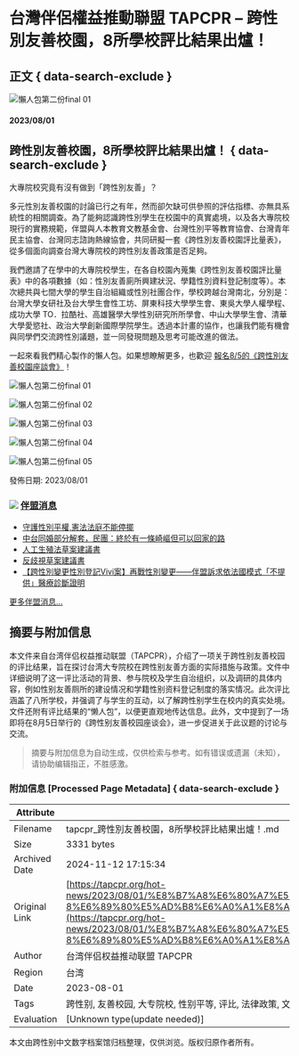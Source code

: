 # 台灣伴侶權益推動聯盟 TAPCPR – 跨性別友善校園，8所學校評比結果出爐！

## 正文 { data-search-exclude }


![懶人包第二份final 01](/uploads/files/713553339373334085-懶人包第二份final-01.full.png)

#### 2023/08/01

## 跨性別友善校園，8所學校評比結果出爐！ { data-search-exclude }

大專院校究竟有沒有做到「跨性別友善」？  

多元性別友善校園的討論已行之有年，然而卻欠缺可供參照的評估指標、亦無具系統性的相關調查。為了能夠認識跨性別學生在校園中的真實處境，以及各大專院校現行的實務規範，伴盟與人本教育文教基金會、台灣性別平等教育協會、台灣青年民主協會、台灣同志諮詢熱線協會，共同研擬一套《跨性別友善校園評比量表》，從多個面向調查台灣大專院校的跨性別友善政策是否足夠。

我們邀請了在學中的大專院校學生，在各自校園內蒐集《跨性別友善校園評比量表》中的各項數據（如：性別友善廁所興建狀況、學籍性別資料登記制度等）。本次總共與七間大學的學生自治組織或性別社團合作，學校跨越台灣南北，分別是：台灣大學女研社及台大學生會性工坊、屏東科技大學學生會、東吳大學人權學程、成功大學 TO．拉酷社、高雄醫學大學性別研究所所學會、中山大學學生會、清華大學愛慾社、政治大學創新國際學院學生。透過本計畫的協作，也讓我們能有機會與同學們交流跨性別議題，並一同發現問題及思考可能改進的做法。

一起來看我們精心製作的懶人包。如果想瞭解更多，也歡迎 [報名8/5的《跨性別友善校園座談會》](https://docs.google.com/forms/d/e/1FAIpQLSent_d2YT7g4FYlI8ONfGS10IB4RuOQPwE7pLgf0U3gRN9ihQ/viewform)！

![懶人包第二份final 01](/uploads/files/713553339373334085-懶人包第二份final-01.full.png)

![懶人包第二份final 02](/uploads/files/814681319523009248-懶人包第二份final-02.full.png)

![懶人包第二份final 03](/uploads/files/762733238989658423-懶人包第二份final-03.full.png)

![懶人包第二份final 04](/uploads/files/79690992737432136-懶人包第二份final-04.full.png)

![懶人包第二份final 05](/uploads/files/393345852987777533-懶人包第二份final-05.full.png)

發佈日期: 2023/08/01

### ![](/images/arrow_orange.svg) [伴盟消息](/hot-news)

- [守護性別平權,憲法法庭不能停擺](http://tapcpr.org/hot-news/press-release/2024/10/25/守護性別平權-憲法法庭不能停擺)
- [中台同婚部分解套，民團：終於有一條崎嶇但可以回家的路](http://tapcpr.org/hot-news/press-release/2024/09/19/中台同婚部分解套-民團：終於有一條崎嶇但可以回家的路)
- [人工生殖法草案建議書](http://tapcpr.org/hot-news/press-release/2024/08/20/人工生殖法草案建議書)
- [反歧視草案建議書](http://tapcpr.org/hot-news/press-release/2024/08/14/反歧視草案建議書)
- [【跨性別變更性別登記Vivi案】再戰性別變更——伴盟訴求依法國模式「不提供」醫療診斷證明](http://tapcpr.org/hot-news/press-release/2024/07/11/跨性別變更性別登記vivi案-再戰性別變更-伴盟訴求依法國模式-不提供-醫療診斷證明)

[更多伴盟消息...](/hot-news)
<!-- tcd_original_link https://tapcpr.org/hot-news/2023/08/01/%E8%B7%A8%E6%80%A7%E5%88%A5%E5%8F%8B%E5%96%84%E6%A0%A1%E5%9C%92-8%E6%89%80%E5%AD%B8%E6%A0%A1%E8%A9%95%E6%AF%94%E7%B5%90%E6%9E%9C%E5%87%BA%E7%88%90 -->
## 摘要与附加信息

<!-- tcd_abstract -->
本文件来自台湾伴侣权益推动联盟（TAPCPR），介绍了一项关于跨性别友善校园的评比结果，旨在探讨台湾大专院校在跨性别友善方面的实际措施与政策。文件中详细说明了这一评比活动的背景、参与院校及学生自治组织，以及调研的具体内容，例如性别友善厕所的建设情况和学籍性别资料登记制度的落实情况。此次评比涵盖了八所学校，并强调了与学生的互动，以了解跨性别学生在校内的真实处境。文件还附有评比结果的“懒人包”，以便更直观地传达信息。此外，文中提到了一场即将在8月5日举行的《跨性别友善校园座谈会》，进一步促进关于此议题的讨论与交流。
<!-- tcd_abstract_end -->

> 摘要与附加信息为自动生成，仅供检索与参考。如有错误或遗漏（未知），请协助编辑指正，不胜感激。

### 附加信息 [Processed Page Metadata] { data-search-exclude }

| Attribute       | Value                                  |
|-----------------|----------------------------------------|
| Filename        | tapcpr_跨性別友善校園，8所學校評比結果出爐！.md                             |
| Size            | 3331 bytes                           |
| Archived Date   | 2024-11-12 17:15:34                             |
| Original Link   | [https://tapcpr.org/hot-news/2023/08/01/%E8%B7%A8%E6%80%A7%E5%88%A5%E5%8F%8B%E5%96%84%E6%A0%A1%E5%9C%92-8%E6%89%80%E5%AD%B8%E6%A0%A1%E8%A9%95%E6%AF%94%E7%B5%90%E6%9E%9C%E5%87%BA%E7%88%90](https://tapcpr.org/hot-news/2023/08/01/%E8%B7%A8%E6%80%A7%E5%88%A5%E5%8F%8B%E5%96%84%E6%A0%A1%E5%9C%92-8%E6%89%80%E5%AD%B8%E6%A0%A1%E8%A9%95%E6%AF%94%E7%B5%90%E6%9E%9C%E5%87%BA%E7%88%90)                       |
| Author          | 台湾伴侣权益推动联盟 TAPCPR                               |
| Region          | 台湾                               |
| Date            | 2023-08-01                                 |
| Tags            | 跨性别, 友善校园, 大专院校, 性别平等, 评比, 法律政策, 文化交流                                 |
| Evaluation            | [Unknown type(update needed)]                                 |
<!-- tcd_table_end -->

本文由跨性别中文数字档案馆归档整理，仅供浏览。版权归原作者所有。
